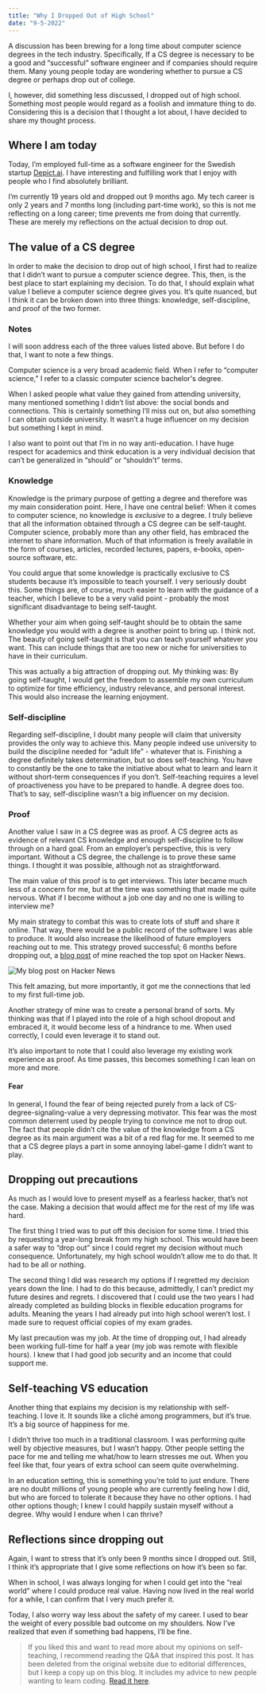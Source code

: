```yaml
---
title: "Why I Dropped Out of High School"
date: "9-5-2022"
---
```


A discussion has been brewing for a long time about computer science degrees in the tech industry. Specifically, If a CS degree is necessary to be a good and “successful” software engineer and if companies should require them. Many young people today are wondering whether to pursue a CS degree or perhaps drop out of college.

I, however, did something less discussed, I dropped out of high school. Something most people would regard as a foolish and immature thing to do. Considering this is a decision that I thought a lot about, I have decided to share my thought process.

## Where I am today

Today, I’m employed full-time as a software engineer for the Swedish startup [Depict.ai](https://Depict.ai). I have interesting and fulfilling work that I enjoy with people who I find absolutely brilliant.

I’m currently 19 years old and dropped out 9 months ago. My tech career is only 2 years and 7 months long (including part-time work), so this is not me reflecting on a long career; time prevents me from doing that currently. These are merely my reflections on the actual decision to drop out.

## The value of a CS degree

In order to make the decision to drop out of high school, I first had to realize that I didn’t want to pursue a computer science degree. This, then, is the best place to start explaining my decision. To do that, I should explain what value I believe a computer science degree gives you. It’s quite nuanced, but I think it can be broken down into three things: knowledge, self-discipline, and proof of the two former.

### Notes

I will soon address each of the three values listed above. But before I do that, I want to note a few things.

Computer science is a very broad academic field. When I refer to “computer science,” I refer to a classic computer science bachelor's degree.

When I asked people what value they gained from attending university, many mentioned something I didn’t list above: the social bonds and connections. This is certainly something I’ll miss out on, but also something I can obtain outside university. It wasn’t a huge influencer on my decision but something I kept in mind.

I also want to point out that I’m in no way anti-education. I have huge respect for academics and think education is a very individual decision that can’t be generalized in “should” or “shouldn't” terms.

### Knowledge

Knowledge is the primary purpose of getting a degree and therefore was my main consideration point. Here, I have one central belief: When it comes to computer science, no knowledge is *exclusive* to a degree. I truly believe that all the information obtained through a CS degree can be self-taught. Computer science, probably more than any other field, has embraced the internet to share information. Much of that information is freely available in the form of courses, articles, recorded lectures, papers, e-books, open-source software, etc.

You could argue that some knowledge is practically exclusive to CS students because it’s impossible to teach yourself. I very seriously doubt this. Some things are, of course, much easier to learn with the guidance of a teacher, which I believe to be a very valid point - probably the most significant disadvantage to being self-taught.

Whether your aim when going self-taught should be to obtain the same knowledge you would with a degree is another point to bring up. I think not. The beauty of going self-taught is that you can teach yourself whatever you want. This can include things that are too new or niche for universities to have in their curriculum.

This was actually a big attraction of dropping out. My thinking was: By going self-taught, I would get the freedom to assemble my own curriculum to optimize for time efficiency, industry relevance, and personal interest. This would also increase the learning enjoyment.

### Self-discipline

Regarding self-discipline, I doubt many people will claim that university provides the only way to achieve this. Many people indeed use university to build the discipline needed for “adult life” - whatever that is. Finishing a degree definitely takes determination, but so does self-teaching. You have to constantly be the one to take the initiative about what to learn and learn it without short-term consequences if you don’t. Self-teaching requires a level of proactiveness you have to be prepared to handle. A degree does too. That’s to say, self-discipline wasn’t a big influencer on my decision.

### Proof

Another value I saw in a CS degree was as proof. A CS degree acts as evidence of relevant CS knowledge and enough self-discipline to follow through on a hard goal. From an employer’s perspective, this is very important. Without a CS degree, the challenge is to prove these same things. I thought it was possible, although not as straightforward.

The main value of this proof is to get interviews. This later became much less of a concern for me, but at the time was something that made me quite nervous. What if I become without a job one day and no one is willing to interview me?

My main strategy to combat this was to create lots of stuff and share it online. That way, there would be a public record of the software I was able to produce. It would also increase the likelihood of future employers reaching out to me. This strategy proved successful; 6 months before dropping out, a [blog post](https://carltheperson.com/posts/10-things-linux/) of mine reached the top spot on Hacker News.

<img src="/images/dropout-qna/hn.jpg" alt="My blog post on Hacker News" style="max-width: 375px">

This felt amazing, but more importantly, it got me the connections that led to my first full-time job. 

Another strategy of mine was to create a personal brand of sorts. My thinking was that if I played into the role of a high school dropout and embraced it, it would become less of a hindrance to me. When used correctly, I could even leverage it to stand out.

It’s also important to note that I could also leverage my existing work experience as proof. As time passes, this becomes something I can lean on more and more.

#### Fear

In general, I found the fear of being rejected purely from a lack of CS-degree-signaling-value a very depressing motivator. This fear was the most common deterrent used by people trying to convince me not to drop out. The fact that people didn’t cite the value of the knowledge from a CS degree as its main argument was a bit of a red flag for me. It seemed to me that a CS degree plays a part in some annoying label-game I didn’t want to play.

## Dropping out precautions

As much as I would love to present myself as a fearless hacker, that’s not the case. Making a decision that would affect me for the rest of my life was hard.

The first thing I tried was to put off this decision for some time. I tried this by requesting a year-long break from my high school. This would have been a safer way to “drop out” since I could regret my decision without much consequence. Unfortunately, my high school wouldn’t allow me to do that. It had to be all or nothing.

The second thing I did was research my options if I regretted my decision years down the line. I had to do this because, admittedly, I can’t predict my future desires and regrets. I discovered that I could use the two years I had already completed as building blocks in flexible education programs for adults. Meaning the years I had already put into high school weren’t lost. I made sure to request official copies of my exam grades.  

My last precaution was my job. At the time of dropping out, I had already been working full-time for half a year (my job was remote with flexible hours). I knew that I had good job security and an income that could support me. 

## Self-teaching VS education

Another thing that explains my decision is my relationship with self-teaching. I love it. It sounds like a cliché among programmers, but it’s true. It’s a big source of happiness for me.

I didn’t thrive too much in a traditional classroom. I was performing quite well by objective measures, but I wasn’t happy. Other people setting the pace for me and telling me what/how to learn stresses me out. When you feel like that, four years of extra school can seem quite overwhelming.

In an education setting, this is something you’re told to just endure. There are no doubt millions of young people who are currently feeling how I did, but who are forced to tolerate it because they have no other options. I had other options though; I knew I could happily sustain myself without a degree. Why would I endure when I can thrive?

## Reflections since dropping out

Again, I want to stress that it’s only been 9 months since I dropped out. Still, I think it’s appropriate that I give some reflections on how it’s been so far.

When in school, I was always longing for when I could get into the “real world” where I could produce real value. Having now lived in the real world for a while, I can confirm that I very much prefer it.

Today, I also worry way less about the safety of my career. I used to bear the weight of every possible bad outcome on my shoulders. Now I’ve realized that even if something bad happens, I’ll be fine.

> If you liked this and want to read more about my opinions on self-teaching, I recommend reading the Q&A that inspired this post. It has been deleted from the original website due to editorial differences, but I keep a copy up on this blog. It includes my advice to new people wanting to learn coding. [Read it here](/posts/dropout-qna).
>